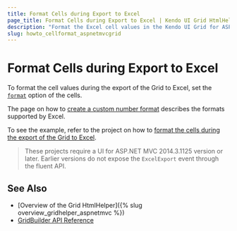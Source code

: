 ```yaml
---
title: Format Cells during Export to Excel
page_title: Format Cells during Export to Excel | Kendo UI Grid HtmlHelper for ASP.NET MVC
description: "Format the Excel cell values in the Kendo UI Grid for ASP.NET MVC."
slug: howto_cellformat_aspnetmvcgrid
---
```


# Format Cells during Export to Excel

To format the cell values during the export of the Grid to Excel, set the [`format`](http://docs.telerik.com/kendo-ui/api/javascript/ooxml/workbook.html#configuration-sheets.rows.cells.format) option of the cells.

The page on how to [create a custom number format](https://support.office.com/en-us/article/Create-a-custom-number-format-78f2a361-936b-4c03-8772-09fab54be7f4) describes the formats supported by Excel.

To see the example, refer to the project on how to [format the cells during the export of the Grid to Excel](https://github.com/telerik/ui-for-aspnet-mvc-examples/tree/master/grid/cell-format-excel).

> These projects require a UI for ASP.NET MVC 2014.3.1125 version or later. Earlier versions do not expose the `ExcelExport` event through the fluent API.

## See Also

* [Overview of the Grid HtmlHelper]({% slug overview_gridhelper_aspnetmvc %})
* [GridBuilder API Reference](http://docs.telerik.com/aspnet-mvc/api/Kendo.Mvc.UI.Fluent/GridBuilder)
